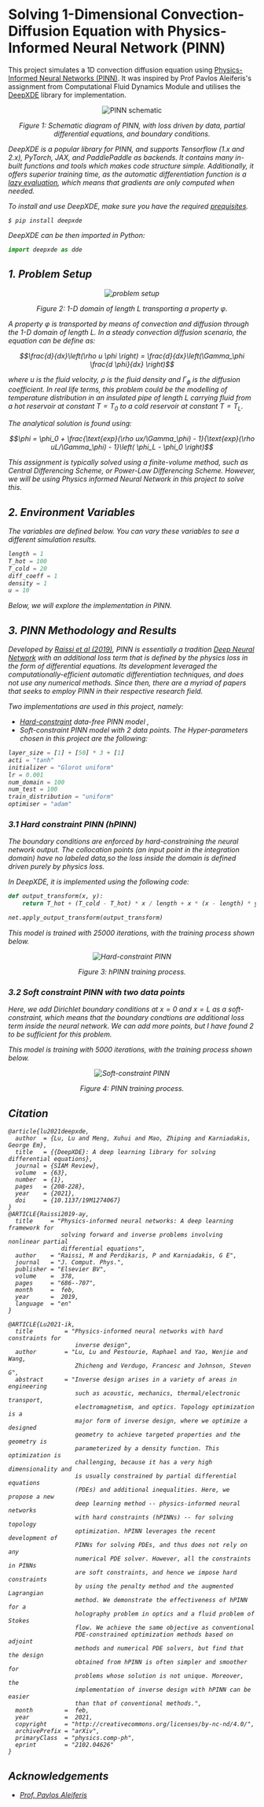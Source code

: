 
# Solving 1-Dimensional Convection-Diffusion Equation with Physics-Informed Neural Network (PINN)

This project simulates a 1D convection diffusion equation using [Physics-Informed Neural Networks (PINN)](https://www.sciencedirect.com/science/article/abs/pii/S0021999118307125). It was inspired by Prof Pavlos Aleiferis's assignment from Computational Fluid Dynamics Module and utilises the [DeepXDE](https://github.com/lululxvi/deepxde?tab=readme-ov-file) library for implementation.

<p align="center">
  <img src="readme image\PINN_schematic.png" alt="PINN schematic">
</p>

<p align="center"><i>Figure 1: Schematic diagram of PINN, with loss driven by data, partial differential equations, and boundary conditions.<i></p>

DeepXDE is a popular library for PINN, and supports Tensorflow (1.x and 2.x), PyTorch, JAX, and PaddlePaddle as backends. It contains many in-built functions and tools which makes code structure simple. Additionally, it offers superior training time, as the automatic differentiation function is a [lazy evaluation](https://deepxde.readthedocs.io/en/latest/modules/deepxde.gradients.html#module-deepxde.gradients.gradients), which means that gradients are only computed when needed.

To install and use DeepXDE, make sure you have the required [prequisites](https://github.com/lululxvi/deepxde?tab=readme-ov-file).
```pip
$ pip install deepxde
```
DeepXDE can be then imported in Python:
```python
import deepxde as dde
```


## 1. Problem Setup
<p align="center">
  <img src="readme image/problem_setup.png" alt="problem setup">
</p>

<p align="center"><i>Figure 2: 1-D domain of length <i>L</i> transporting a property φ.</i></p>

A property &phi; is transported by means of convection and diffusion through the 1-D domain of length L. In a steady convection diffusion scenario, the equation can be define as:
```math
\frac{d}{dx}\left(\rho u \phi \right) = \frac{d}{dx}\left(\Gamma_\phi \frac{d \phi}{dx} \right)
```
where _u_ is the fluid velocity, _&rho;_ is the fluid density and $\Gamma_\phi$ is the diffusion coefficient. In real life terms, this problem could be the modelling of temperature distribution in an insulated pipe of length L carrying fluid from a hot reservoir at constant $T = T_0$ to a cold reservoir at constant $T = T_L$. 

The analytical solution is found using:
```math
\phi = \phi_0 + \frac{\text{exp}(\rho ux/\Gamma_\phi) - 1}{\text{exp}(\rho uL/\Gamma_\phi) - 1}\left( \phi_L - \phi_0 \right)
```
This assignment is typically solved using a finite-volume method, such as Central Differencing Scheme, or Power-Law Differencing Scheme. However, we will be using Physics informed Neural Network in this project to solve this.
## 2. Environment Variables

The variables are defined below. You can vary these variables to see a different simulation results.

```python
length = 1
T_hot = 100
T_cold = 20
diff_coeff = 1
density = 1
u = 10
```
Below, we will explore the implementation in PINN.

## 3. PINN Methodology and Results
Developed by [Raissi et al (2019)](https://www.sciencedirect.com/science/article/abs/pii/S0021999118307125), PINN is essentially a tradition [Deep Neural Network](https://datascientest.com/en/deep-neural-network-what-is-it-and-how-is-it-working) with an additional loss term that is defined by the physics loss in the form of differential equations. Its development leveraged the computationally-efficient automatic differentiation techniques, and does not use any numerical methods. Since then, there are a myriad of papers that seeks to employ PINN in their respective research field.

Two implementations are used in this project, namely:
- [Hard-constraint](https://arxiv.org/abs/2102.04626) data-free PINN model ,
- Soft-constraint PINN model with 2 data points.
The Hyper-parameters chosen in this project are the following:
```python
layer_size = [1] + [50] * 3 + [1]
acti = "tanh"
initializer = "Glorot uniform"
lr = 0.001
num_domain = 100
num_test = 100
train_distribution = "uniform"
optimiser = "adam"
```
### 3.1 Hard constraint PINN (hPINN)
The boundary conditions are enforced by hard-constraining the neural network output. The collocation points (an input point in the integration domain) have no labeled data,so the loss inside the domain is defined driven purely by physics loss. 

In DeepXDE, it is implemented using the following code:
```python
def output_transform(x, y):
    return T_hot + (T_cold - T_hot) * x / length + x * (x - length) * y

net.apply_output_transform(output_transform)

```
This model is trained with 25000 iterations, with the training process shown below.
<!-- <figure style="text-align: center;">
  <img src="training_animation.gif" alt="Hard-constraint PINN" style="display: block; margin-left: auto; margin-right: auto;">
  <figcaption>Figure 1: hPINN training process.</figcaption>
</figure> -->
<p align="center">
  <img src="training_animation.gif" alt="Hard-constraint PINN">
</p>

<p align="center"><i>Figure 3: hPINN training process.</i></p>

### 3.2 Soft constraint PINN with two data points
Here, we add Dirichlet boundary conditions at $x=0$ and $x=L$ as a soft-constraint, which means that the boundary condtions are additional loss term inside the neural network. We can add more points, but I have found 2 to be sufficient for this problem.

This model is training with 5000 iterations, with the training process shown below.
<!-- <figure style="text-align: center;">
  <img src="training_animation_obs.gif" alt="Soft-constraint PINN" style="display: block; margin-left: auto; margin-right: auto;">
  <figcaption>Figure 1: PINN training process.</figcaption>
</figure> -->
<p align="center">
  <img src="training_animation_obs.gif" alt="Soft-constraint PINN">
</p>

<p align="center"><i>Figure 4: PINN training process.</i></p>

## Citation
```
@article{lu2021deepxde,
  author  = {Lu, Lu and Meng, Xuhui and Mao, Zhiping and Karniadakis, George Em},
  title   = {{DeepXDE}: A deep learning library for solving differential equations},
  journal = {SIAM Review},
  volume  = {63},
  number  = {1},
  pages   = {208-228},
  year    = {2021},
  doi     = {10.1137/19M1274067}
}
@ARTICLE{Raissi2019-ay,
  title     = "Physics-informed neural networks: A deep learning framework for
               solving forward and inverse problems involving nonlinear partial
               differential equations",
  author    = "Raissi, M and Perdikaris, P and Karniadakis, G E",
  journal   = "J. Comput. Phys.",
  publisher = "Elsevier BV",
  volume    =  378,
  pages     = "686--707",
  month     =  feb,
  year      =  2019,
  language  = "en"
}

@ARTICLE{Lu2021-ik,
  title         = "Physics-informed neural networks with hard constraints for
                   inverse design",
  author        = "Lu, Lu and Pestourie, Raphael and Yao, Wenjie and Wang,
                   Zhicheng and Verdugo, Francesc and Johnson, Steven G",
  abstract      = "Inverse design arises in a variety of areas in engineering
                   such as acoustic, mechanics, thermal/electronic transport,
                   electromagnetism, and optics. Topology optimization is a
                   major form of inverse design, where we optimize a designed
                   geometry to achieve targeted properties and the geometry is
                   parameterized by a density function. This optimization is
                   challenging, because it has a very high dimensionality and
                   is usually constrained by partial differential equations
                   (PDEs) and additional inequalities. Here, we propose a new
                   deep learning method -- physics-informed neural networks
                   with hard constraints (hPINNs) -- for solving topology
                   optimization. hPINN leverages the recent development of
                   PINNs for solving PDEs, and thus does not rely on any
                   numerical PDE solver. However, all the constraints in PINNs
                   are soft constraints, and hence we impose hard constraints
                   by using the penalty method and the augmented Lagrangian
                   method. We demonstrate the effectiveness of hPINN for a
                   holography problem in optics and a fluid problem of Stokes
                   flow. We achieve the same objective as conventional
                   PDE-constrained optimization methods based on adjoint
                   methods and numerical PDE solvers, but find that the design
                   obtained from hPINN is often simpler and smoother for
                   problems whose solution is not unique. Moreover, the
                   implementation of inverse design with hPINN can be easier
                   than that of conventional methods.",
  month         =  feb,
  year          =  2021,
  copyright     = "http://creativecommons.org/licenses/by-nc-nd/4.0/",
  archivePrefix = "arXiv",
  primaryClass  = "physics.comp-ph",
  eprint        = "2102.04626"
}

```


## Acknowledgements

 - [Prof. Pavlos  Aleiferis](https://profiles.imperial.ac.uk/p.aleiferis)

